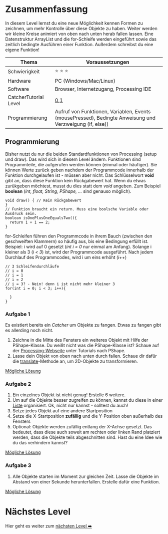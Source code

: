 # Zusammenfassung
In diesem Level lernst du eine neue Möglichkeit kennen Formen zu zeichnen, um mehr Kontrolle über diese Objekte zu haben. Weiter werden wir kleine Kreise animiert von oben nach unten herab fallen lassen. Eine Datenstruktur ArrayList und die for-Schleife werden eingeführt sowie das zeitlich bedingte Ausführen einer Funktion. Außerdem schreibst du eine eigene Funktion!

| Thema                 | Voraussetzungen         |
| --------------------- | ----------------------- |
| Schwierigkeit         | :star: :star: :star:    |
| Hardware              | PC (Windows/Mac/Linux)  |
| Software              | Browser, Internetzugang, Processing IDE        |
| CatcherTutorial Level | [0](https://github.com/Flocksserver/CatcherTutorial/blob/master/tutorial/Level0/Processing_Tutorial_Level_%230-CatcherGameTutorial.md),[1](https://github.com/Flocksserver/CatcherTutorial/blob/master/tutorial/Level1/Processing_Tutorial_Level_%231-CatcherGameTutorial.md)                       |
| Programmierung        | Aufruf von Funktionen, Variablen,  Events (mousePressed), Bedingte Anweisung und Verzweigung (if, else))|

## Programmierung
Bisher nutzt du nur die beiden Standardfunktionen von Processing (setup und draw). Das wird sich in diesem Level ändern. Funktionen sind Programmteile, die aufgerufen werden können (einmal oder häufiger). Sie können Werte zurück geben nachdem der Programmcode innerhalb der Funktion durchgelaufen ist - müssen aber nicht. Das Schlüsselwort **void** gibt an, dass diese Funktion kein Rückgabewert hat. Wenn du etwas zurükgeben möchtest, musst du dies statt dem *void* angeben. Zum Beispiel **boolean** (*int, float, String, PShape, ...* sind genauso möglich).
```processing
void draw() { // Kein Rückgabewert
}
// Funktion braucht ein return. Muss eine boolsche Variable oder Ausdruck sein.
boolean isOnePlusOneEqualsTwo(){
  return 1 + 1 == 2;
}
```
for-Schleifen führen den Programmcode in ihrem Bauch (zwischen den geschweiften Klammern) so häufig aus, bis eine Bedingung erfüllt ist. Beispiel: i wird auf 0 gesetzt (*int i = 0* nur einmal am Anfang). Solange i kleiner als 3 (*i < 3*)  ist, wird der Programmcode ausgeführt. Nach jedem Durchlauf des Programmcodes, wird i um eins erhöht (*i++*)
```processing
// 3 Schleifendurchläufe
// i = 0
// i = 1
// i = 2
// i = 3? - Nein! denn i ist nicht mehr kleiner 3
for(int i = 0; i < 3; i++){

  }
}
```
### Aufgabe 1
Es existiert bereits ein *Catcher* um Objekte zu fangen. Etwas zu fangen gibt es allerding noch nicht.
1. Zeichne in die Mitte des Fensters ein weiteres Objekt mit Hilfe der PShape-Klasse. Du weißt nicht was die PShape-Klasse ist? Schaue auf der [Processing-Webseite](https://processing.org/) unter Tutorials nach PShape.
2. Lasse dein Objekt von oben nach unten durch fallen. Schaue dir dafür die [translate](https://processing.org/reference/translate_.html)-Methode an, um 2D-Objekte zu transformieren.

[Mögliche Lösung](https://github.com/Flocksserver/CatcherTutorial/blob/master/tutorial/Level2/CatcherTutorialLevel2A1/CatcherTutorialLevel2A1.pde)

### Aufgabe 2
1. Ein einzelnes Objekt ist nicht genug! Erstelle 6 weitere.
2. Um auf die Objekte besser zugreifen zu können, kannst du diese in einer [Liste](https://processing.org/reference/ArrayList.html) organisiert. Ok, nicht nur kannst - solltest du auch!
3. Setze jedes Objekt auf eine andere Startposition
4. Setze die X-Startposition **zufällig** und die Y-Position oben außerhalb des Fensters
5. Optional: Objekte werden zufällig entlang der X-Achse gesetzt. Das bedeutet, dass diese auch soweit am rechten oder linken Rand platziert werden, dass die Objekte teils abgeschnitten sind. Hast du eine Idee wie du das verhindern kannst?

[Mögliche Lösung](https://github.com/Flocksserver/CatcherTutorial/blob/master/tutorial/Level2/CatcherTutorialLevel2A2/CatcherTutorialLevel2A2.pde)

### Aufgabe 3
1. Alle Objekte starten im Moment zur gleichen Zeit. Lasse die Objekte im Abstand von einer Sekunde herunterfallen. Erstelle dafür eine Funktion.

[Mögliche Lösung](https://github.com/Flocksserver/CatcherTutorial/blob/master/tutorial/Level2/CatcherTutorialLevel2A3/CatcherTutorialLevel2A3.pde)

# Nächstes Level
Hier geht es weiter zum [nächsten Level :arrow_right:](https://github.com/Flocksserver/CatcherTutorial/blob/master/tutorial/Level3/Processing_Tutorial_Level_%233-CatcherGameTutorial.md)
